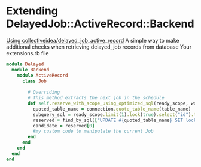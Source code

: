 # Extending DelayedJob::ActiveRecord::Backend
[Using collectiveidea/delayed_job_active_record](https://github.com/collectiveidea/delayed_job_active_record)
A simple way to make additional checks when retrieving delayed_job records from database
Your extensions.rb file
``` ruby
module Delayed
  module Backend
    module ActiveRecord
      class Job
         
        # Overriding
        # This method extracts the next job in the schedule
        def self.reserve_with_scope_using_optimized_sql(ready_scope, worker, now)
          quoted_table_name = connection.quote_table_name(table_name)
          subquery_sql = ready_scope.limit(1).lock(true).select("id").to_sql
          reserved = find_by_sql(["UPDATE #{quoted_table_name} SET locked_at = ?, locked_by = ? WHERE id IN (#{subquery_sql}) RETURNING *", now, worker.name])
          candidate = reserved[0]
          #my custom code to manipulate the current Job
        end
      end
    end
  end
end
```
